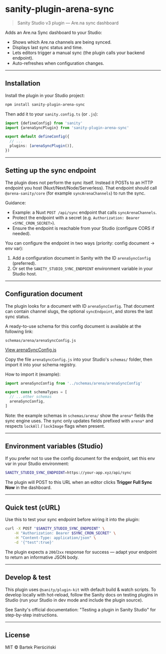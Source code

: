 # sanity-plugin-arena-sync

> Sanity Studio v3 plugin — Are.na sync dashboard

Adds an Are.na Sync dashboard to your Studio:

- Shows which Are.na channels are being synced.
- Displays last sync status and time.
- Lets editors trigger a manual sync (the plugin calls your backend endpoint).
- Auto-refreshes when configuration changes.

---

## Installation

Install the plugin in your Studio project:

```bash
npm install sanity-plugin-arena-sync
```

Then add it to your `sanity.config.ts` (or `.js`):

```ts
import {defineConfig} from 'sanity'
import {arenaSyncPlugin} from 'sanity-plugin-arena-sync'

export default defineConfig({
  // ...
  plugins: [arenaSyncPlugin()],
})
```

---

## Setting up the sync endpoint

The plugin does not perform the sync itself. Instead it POSTs to an HTTP endpoint you host (Nuxt/Next/Node/Serverless). That endpoint should call `@arena-sanity/core` (for example `syncArenaChannels`) to run the sync.

Guidance:

- Example: a Nuxt `POST /api/sync` endpoint that calls `syncArenaChannels`.
- Protect the endpoint with a secret (e.g. `Authorization: Bearer <SYNC_CRON_SECRET>`).
- Ensure the endpoint is reachable from your Studio (configure CORS if needed).

You can configure the endpoint in two ways (priority: config document → env var):

1. Add a configuration document in Sanity with the ID `arenaSyncConfig` (preferred).
2. Or set the `SANITY_STUDIO_SYNC_ENDPOINT` environment variable in your Studio host.

---

## Configuration document

The plugin looks for a document with ID `arenaSyncConfig`. That document can contain channel slugs, the optional `syncEndpoint`, and stores the last sync status.

A ready-to-use schema for this config document is available at the following link:

```
schemas/arena/arenaSyncConfig.js
```

[View arenaSyncConfig.js](https://github.com/bartekpierscinski/arena-sanity-sync/blob/main/schemas/arena/arenaSyncConfig.js)

Copy the file `arenaSyncConfig.js` into your Studio's `schemas/` folder, then import it into your schema registry.


How to import it (example):

```js
import arenaSyncConfig from '../schemas/arena/arenaSyncConfig'

export const schemaTypes = [
  // ...other schemas
  arenaSyncConfig,
]
```

Note: the example schemas in `schemas/arena/` show the `arena*` fields the sync engine uses. The sync only updates fields prefixed with `arena*` and respects `lockAll` / `lockImage` flags when present.

---

## Environment variables (Studio)

If you prefer not to use the config document for the endpoint, set this env var in your Studio environment:

```bash
SANITY_STUDIO_SYNC_ENDPOINT=https://your-app.xyz/api/sync
```

The plugin will POST to this URL when an editor clicks **Trigger Full Sync Now** in the dashboard.

---

## Quick test (cURL)

Use this to test your sync endpoint before wiring it into the plugin:

```bash
curl -X POST "$SANITY_STUDIO_SYNC_ENDPOINT" \
	-H "Authorization: Bearer $SYNC_CRON_SECRET" \
	-H "Content-Type: application/json" \
	-d '{"test":true}'
```

The plugin expects a `200`/`2xx` response for success — adapt your endpoint to return an informative JSON body.

---

## Develop & test

This plugin uses `@sanity/plugin-kit` with default build & watch scripts. To develop locally with hot-reload, follow the Sanity docs on testing plugins in Studio (run your Studio in dev mode and include the plugin source).

See Sanity's official documentation: "Testing a plugin in Sanity Studio" for step-by-step instructions.

---

## License

MIT © Bartek Pierściński

